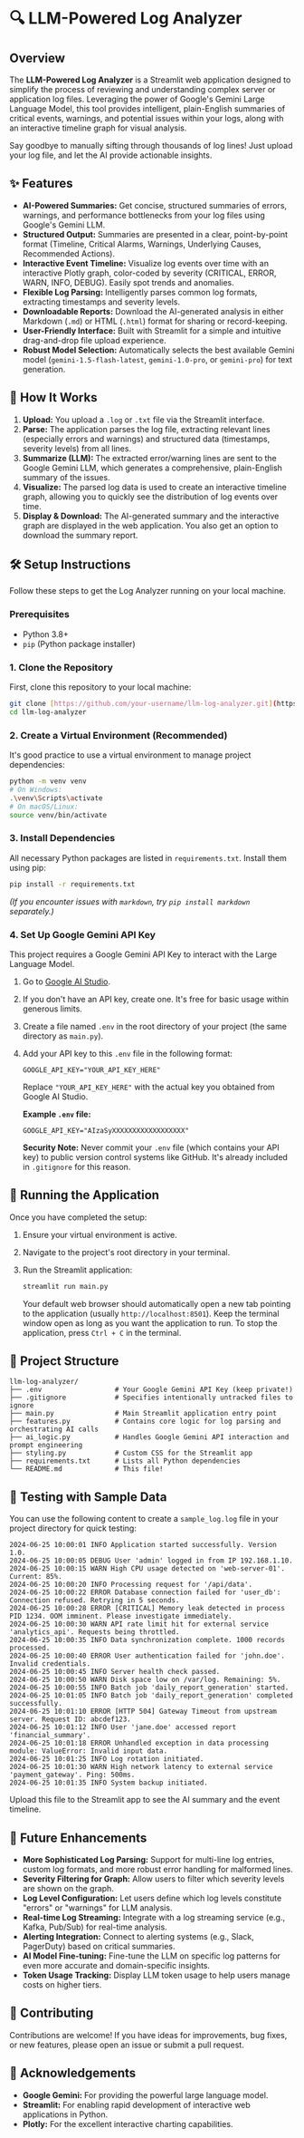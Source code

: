 # 🔍 LLM-Powered Log Analyzer

## Overview

The **LLM-Powered Log Analyzer** is a Streamlit web application designed to simplify the process of reviewing and understanding complex server or application log files. Leveraging the power of Google's Gemini Large Language Model, this tool provides intelligent, plain-English summaries of critical events, warnings, and potential issues within your logs, along with an interactive timeline graph for visual analysis.

Say goodbye to manually sifting through thousands of log lines! Just upload your log file, and let the AI provide actionable insights.

## ✨ Features

* **AI-Powered Summaries:** Get concise, structured summaries of errors, warnings, and performance bottlenecks from your log files using Google's Gemini LLM.
* **Structured Output:** Summaries are presented in a clear, point-by-point format (Timeline, Critical Alarms, Warnings, Underlying Causes, Recommended Actions).
* **Interactive Event Timeline:** Visualize log events over time with an interactive Plotly graph, color-coded by severity (CRITICAL, ERROR, WARN, INFO, DEBUG). Easily spot trends and anomalies.
* **Flexible Log Parsing:** Intelligently parses common log formats, extracting timestamps and severity levels.
* **Downloadable Reports:** Download the AI-generated analysis in either Markdown (`.md`) or HTML (`.html`) format for sharing or record-keeping.
* **User-Friendly Interface:** Built with Streamlit for a simple and intuitive drag-and-drop file upload experience.
* **Robust Model Selection:** Automatically selects the best available Gemini model (`gemini-1.5-flash-latest`, `gemini-1.0-pro`, or `gemini-pro`) for text generation.

## 🚀 How It Works

1.  **Upload:** You upload a `.log` or `.txt` file via the Streamlit interface.
2.  **Parse:** The application parses the log file, extracting relevant lines (especially errors and warnings) and structured data (timestamps, severity levels) from all lines.
3.  **Summarize (LLM):** The extracted error/warning lines are sent to the Google Gemini LLM, which generates a comprehensive, plain-English summary of the issues.
4.  **Visualize:** The parsed log data is used to create an interactive timeline graph, allowing you to quickly see the distribution of log events over time.
5.  **Display & Download:** The AI-generated summary and the interactive graph are displayed in the web application. You also get an option to download the summary report.

## 🛠️ Setup Instructions

Follow these steps to get the Log Analyzer running on your local machine.

### Prerequisites

* Python 3.8+
* `pip` (Python package installer)

### 1. Clone the Repository

First, clone this repository to your local machine:

```bash
git clone [https://github.com/your-username/llm-log-analyzer.git](https://github.com/your-username/llm-log-analyzer.git) # Replace with your actual repo URL if hosted
cd llm-log-analyzer
````

### 2\. Create a Virtual Environment (Recommended)

It's good practice to use a virtual environment to manage project dependencies:

```bash
python -m venv venv
# On Windows:
.\venv\Scripts\activate
# On macOS/Linux:
source venv/bin/activate
```

### 3\. Install Dependencies

All necessary Python packages are listed in `requirements.txt`. Install them using pip:

```bash
pip install -r requirements.txt
```

*(If you encounter issues with `markdown`, try `pip install markdown` separately.)*

### 4\. Set Up Google Gemini API Key

This project requires a Google Gemini API Key to interact with the Large Language Model.

1.  Go to [Google AI Studio](https://aistudio.google.com/app/apikey).

2.  If you don't have an API key, create one. It's free for basic usage within generous limits.

3.  Create a file named `.env` in the root directory of your project (the same directory as `main.py`).

4.  Add your API key to this `.env` file in the following format:

    ```
    GOOGLE_API_KEY="YOUR_API_KEY_HERE"
    ```

    Replace `"YOUR_API_KEY_HERE"` with the actual key you obtained from Google AI Studio.

    **Example `.env` file:**

    ```
    GOOGLE_API_KEY="AIzaSyXXXXXXXXXXXXXXXXXX"
    ```

    **Security Note:** Never commit your `.env` file (which contains your API key) to public version control systems like GitHub. It's already included in `.gitignore` for this reason.

## 🚀 Running the Application

Once you have completed the setup:

1.  Ensure your virtual environment is active.

2.  Navigate to the project's root directory in your terminal.

3.  Run the Streamlit application:

    ```bash
    streamlit run main.py
    ```

    Your default web browser should automatically open a new tab pointing to the application (usually `http://localhost:8501`). Keep the terminal window open as long as you want the application to run. To stop the application, press `Ctrl + C` in the terminal.

## 📂 Project Structure

```
llm-log-analyzer/
├── .env                  # Your Google Gemini API Key (keep private!)
├── .gitignore            # Specifies intentionally untracked files to ignore
├── main.py               # Main Streamlit application entry point
├── features.py           # Contains core logic for log parsing and orchestrating AI calls
├── ai_logic.py           # Handles Google Gemini API interaction and prompt engineering
├── styling.py            # Custom CSS for the Streamlit app
├── requirements.txt      # Lists all Python dependencies
└── README.md             # This file!
```

## 🧪 Testing with Sample Data

You can use the following content to create a `sample_log.log` file in your project directory for quick testing:

```log
2024-06-25 10:00:01 INFO Application started successfully. Version 1.0.
2024-06-25 10:00:05 DEBUG User 'admin' logged in from IP 192.168.1.10.
2024-06-25 10:00:15 WARN High CPU usage detected on 'web-server-01'. Current: 85%.
2024-06-25 10:00:20 INFO Processing request for '/api/data'.
2024-06-25 10:00:22 ERROR Database connection failed for 'user_db': Connection refused. Retrying in 5 seconds.
2024-06-25 10:00:28 ERROR [CRITICAL] Memory leak detected in process PID 1234. OOM imminent. Please investigate immediately.
2024-06-25 10:00:30 WARN API rate limit hit for external service 'analytics_api'. Requests being throttled.
2024-06-25 10:00:35 INFO Data synchronization complete. 1000 records processed.
2024-06-25 10:00:40 ERROR User authentication failed for 'john.doe'. Invalid credentials.
2024-06-25 10:00:45 INFO Server health check passed.
2024-06-25 10:00:50 WARN Disk space low on /var/log. Remaining: 5%.
2024-06-25 10:00:55 INFO Batch job 'daily_report_generation' started.
2024-06-25 10:01:05 INFO Batch job 'daily_report_generation' completed successfully.
2024-06-25 10:01:10 ERROR [HTTP 504] Gateway Timeout from upstream server. Request ID: abcdef123.
2024-06-25 10:01:12 INFO User 'jane.doe' accessed report 'financial_summary'.
2024-06-25 10:01:18 ERROR Unhandled exception in data processing module: ValueError: Invalid input data.
2024-06-25 10:01:25 INFO Log rotation initiated.
2024-06-25 10:01:30 WARN High network latency to external service 'payment_gateway'. Ping: 500ms.
2024-06-25 10:01:35 INFO System backup initiated.
```

Upload this file to the Streamlit app to see the AI summary and the event timeline.

## 🔮 Future Enhancements

  * **More Sophisticated Log Parsing:** Support for multi-line log entries, custom log formats, and more robust error handling for malformed lines.
  * **Severity Filtering for Graph:** Allow users to filter which severity levels are shown on the graph.
  * **Log Level Configuration:** Let users define which log levels constitute "errors" or "warnings" for LLM analysis.
  * **Real-time Log Streaming:** Integrate with a log streaming service (e.g., Kafka, Pub/Sub) for real-time analysis.
  * **Alerting Integration:** Connect to alerting systems (e.g., Slack, PagerDuty) based on critical summaries.
  * **AI Model Fine-tuning:** Fine-tune the LLM on specific log patterns for even more accurate and domain-specific insights.
  * **Token Usage Tracking:** Display LLM token usage to help users manage costs on higher tiers.

## 🤝 Contributing

Contributions are welcome\! If you have ideas for improvements, bug fixes, or new features, please open an issue or submit a pull request.

## 🙏 Acknowledgements

  * **Google Gemini:** For providing the powerful large language model.
  * **Streamlit:** For enabling rapid development of interactive web applications in Python.
  * **Plotly:** For the excellent interactive charting capabilities.
